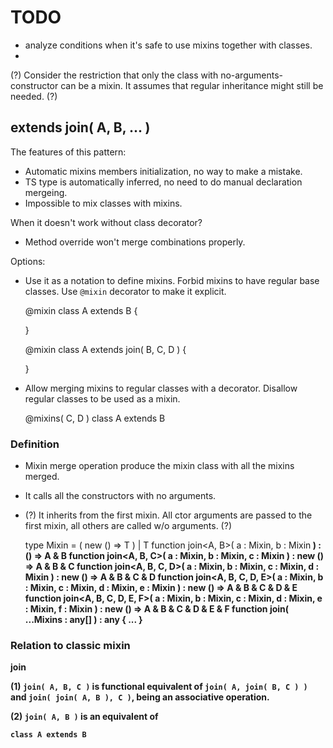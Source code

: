 # TODO

- analyze conditions when it's safe to use mixins together with classes.
- 

(?)
Consider the restriction that only the class with no-arguments-constructor can be a mixin.
It assumes that regular inheritance might still be needed.
(?)

## extends join( A, B, ... )

The features of this pattern:

- Automatic mixins members initialization, no way to make a mistake.
- TS type is automatically inferred, no need to do manual declaration mergeing.
- Impossible to mix classes with mixins.

When it doesn't work without class decorator?

- Method override won't merge combinations properly.

Options:

- Use it as a notation to define mixins. Forbid mixins to have regular base classes. Use `@mixin` decorator to make it explicit.

    @mixin class A extends B {
        
    }

    @mixin class A extends join( B, C, D ) {

    }

- Allow merging mixins to regular classes with a decorator. Disallow regular classes to be used as a mixin.

    @mixins( C, D )
    class A extends B 

### Definition

- Mixin merge operation produce the mixin class with all the mixins merged.
- It calls all the constructors with no arguments.
- (?) It inherits from the first mixin. All ctor arguments are passed to the first mixin, all others are called w/o arguments. (?)

    type Mixin<T> = ( new () => T ) | T
    function join<A, B>( a : Mixin<A>, b : Mixin<B> ) : () => A & B
    function join<A, B, C>( a : Mixin<A>, b : Mixin<B>, c : Mixin<C> ) : new () => A & B & C
    function join<A, B, C, D>( a : Mixin<A>, b : Mixin<B>, c : Mixin<C>, d : Mixin<D> ) : new () => A & B & C & D
    function join<A, B, C, D, E>( a : Mixin<A>, b : Mixin<B>, c : Mixin<C>, d : Mixin<D>, e : Mixin<E> ) : new () => A & B & C & D & E
    function join<A, B, C, D, E, F>( a : Mixin<A>, b : Mixin<B>, c : Mixin<C>, d : Mixin<D>, e : Mixin<E>, f : Mixin<F> ) : new () => A & B & C & D & E & F
    function join( ...Mixins : any[] ) : any { ... }

### Relation to classic mixin

join


(1) `join( A, B, C )` is functional equivalent of `join( A, join( B, C ) )` and `join( join( A, B ), C )`, being an associative operation.

(2) `join( A, B )` is an equivalent of

    class A extends B





